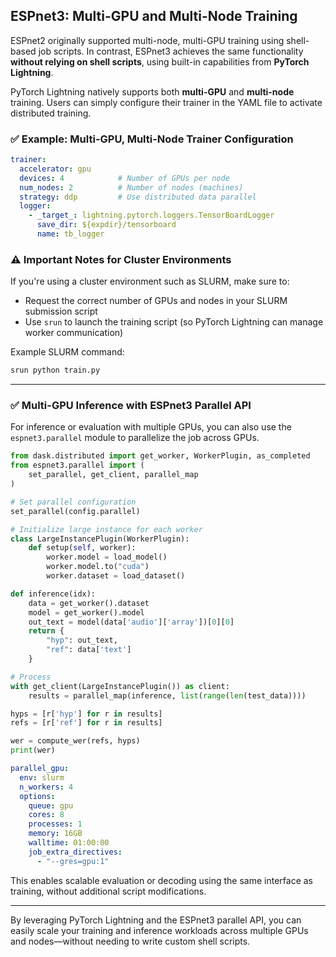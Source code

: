 ## ESPnet3: Multi-GPU and Multi-Node Training

ESPnet2 originally supported multi-node, multi-GPU training using shell-based job scripts. In contrast, ESPnet3 achieves the same functionality **without relying on shell scripts**, using built-in capabilities from **PyTorch Lightning**.

PyTorch Lightning natively supports both **multi-GPU** and **multi-node** training. Users can simply configure their trainer in the YAML file to activate distributed training.

### ✅ Example: Multi-GPU, Multi-Node Trainer Configuration

```yaml
trainer:
  accelerator: gpu
  devices: 4            # Number of GPUs per node
  num_nodes: 2          # Number of nodes (machines)
  strategy: ddp         # Use distributed data parallel
  logger:
    - _target_: lightning.pytorch.loggers.TensorBoardLogger
      save_dir: ${expdir}/tensorboard
      name: tb_logger
```

### ⚠️ Important Notes for Cluster Environments

If you're using a cluster environment such as SLURM, make sure to:
- Request the correct number of GPUs and nodes in your SLURM submission script
- Use `srun` to launch the training script (so PyTorch Lightning can manage worker communication)

Example SLURM command:
```bash
srun python train.py
```

---

### ✅ Multi-GPU Inference with ESPnet3 Parallel API

For inference or evaluation with multiple GPUs, you can also use the `espnet3.parallel` module to parallelize the job across GPUs.

```python
from dask.distributed import get_worker, WorkerPlugin, as_completed
from espnet3.parallel import (
    set_parallel, get_client, parallel_map
)

# Set parallel configuration
set_parallel(config.parallel)

# Initialize large instance for each worker
class LargeInstancePlugin(WorkerPlugin):
    def setup(self, worker):
        worker.model = load_model()
        worker.model.to("cuda")
        worker.dataset = load_dataset()

def inference(idx):
    data = get_worker().dataset
    model = get_worker().model
    out_text = model(data['audio']['array'])[0][0]
    return {
        "hyp": out_text,
        "ref": data['text']
    }

# Process
with get_client(LargeInstancePlugin()) as client:
    results = parallel_map(inference, list(range(len(test_data))))

hyps = [r['hyp'] for r in results]
refs = [r['ref'] for r in results]

wer = compute_wer(refs, hyps)
print(wer)
```

```yaml
parallel_gpu:
  env: slurm
  n_workers: 4
  options:
    queue: gpu
    cores: 8
    processes: 1
    memory: 16GB
    walltime: 01:00:00
    job_extra_directives:
      - "--gres=gpu:1"
```

This enables scalable evaluation or decoding using the same interface as training, without additional script modifications.

---

By leveraging PyTorch Lightning and the ESPnet3 parallel API, you can easily scale your training and inference workloads across multiple GPUs and nodes—without needing to write custom shell scripts.
